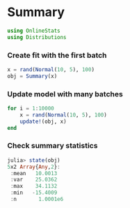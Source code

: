 
# Summary


````julia
using OnlineStats
using Distributions
````





### Create fit with the first batch
````julia
x = rand(Normal(10, 5), 100)
obj = Summary(x)
````





### Update model with many batches
````julia
for i = 1:10000
    x = rand(Normal(10, 5), 100)
    update!(obj, x)
end
````





### Check summary statistics
````julia
julia> state(obj)
5x2 Array{Any,2}:
 :mean   10.0013  
 :var    25.0362  
 :max    34.1132  
 :min   -15.4009  
 :n       1.0001e6

````



